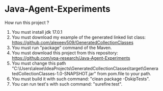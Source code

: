 # Java-Agent-Experiments

How run this project ?

1. You must install jdk 17.0.1
2. You must download my example of the generated linked list class: https://github.com/alexeev509/GeneratedCollectionClasses
3. You must run "package" command of the Maven.
4. You must download this project from this repository: https://github.com/vpa-research/Java-Agent-Experiments
5. You must change this path "C:\Users\alexe\IdeaProjects\GeneratedCollectionClasses\target\GeneratedCollectionClasses-1.0-SNAPSHOT.jar" from pom.file to your path.
6. You must build it with such command: "clean package -DskipTests".
7. You can run test's with such command: "surefire:test".
